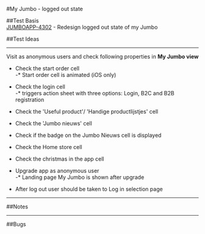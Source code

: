 #My Jumbo - logged out state


##Test Basis
<br>
[JUMBOAPP-4302](https://icemobile.atlassian.net/browse/JUMBOAPP-4302) - Redesign logged out state of my Jumbo
<br>



##Test Ideas

***

Visit as anonymous users and check following properties in **My Jumbo view**
<br> 
	
* Check the start order cell <br>
-* Start order cell is animated (iOS only)
* Check the login cell <br>
-* triggers action sheet with three options: Login, B2C and B2B registration
* Check the 'Useful product'/ 'Handige productlijstjes' cell  
* Check the 'Jumbo nieuws' cell
* Check if the badge on the Jumbo Nieuws cell is displayed 
* Check the Home store cell
* Check the christmas in the app cell

* Upgrade app as anonymous user <br>
-* Landing page My Jumbo is shown after upgrade <br>

* After log out user should be taken to Log in selection page


***


##Notes


***

##Bugs


